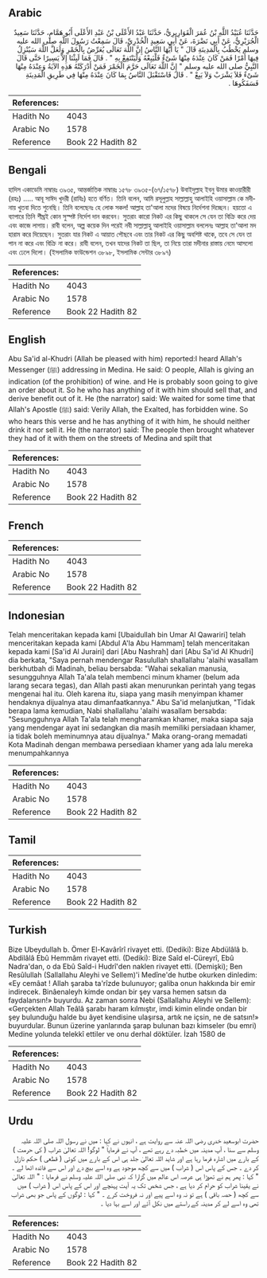 ## Arabic


<div dir="rtl" lang="ar" style={{fontSize:'larger',backgroundColor:'#f8f9fa',padding:20}}>
حَدَّثَنَا عُبَيْدُ اللَّهِ بْنُ عُمَرَ الْقَوَارِيرِيُّ، حَدَّثَنَا عَبْدُ الأَعْلَى بْنُ عَبْدِ الأَعْلَى أَبُو هَمَّامٍ، حَدَّثَنَا سَعِيدٌ الْجُرَيْرِيُّ، عَنْ أَبِي نَضْرَةَ، عَنْ أَبِي سَعِيدٍ الْخُدْرِيِّ، قَالَ سَمِعْتُ رَسُولَ اللَّهِ صلى الله عليه وسلم يَخْطُبُ بِالْمَدِينَةِ قَالَ ‏"‏ يَا أَيُّهَا النَّاسُ إِنَّ اللَّهَ تَعَالَى يُعَرِّضُ بِالْخَمْرِ وَلَعَلَّ اللَّهَ سَيُنْزِلُ فِيهَا أَمْرًا فَمَنْ كَانَ عِنْدَهُ مِنْهَا شَىْءٌ فَلْيَبِعْهُ وَلْيَنْتَفِعْ بِهِ ‏"‏ ‏.‏ قَالَ فَمَا لَبِثْنَا إِلاَّ يَسِيرًا حَتَّى قَالَ النَّبِيُّ صلى الله عليه وسلم ‏"‏ إِنَّ اللَّهَ تَعَالَى حَرَّمَ الْخَمْرَ فَمَنْ أَدْرَكَتْهُ هَذِهِ الآيَةُ وَعِنْدَهُ مِنْهَا شَىْءٌ فَلاَ يَشْرَبْ وَلاَ يَبِعْ ‏"‏ ‏.‏ قَالَ فَاسْتَقْبَلَ النَّاسُ بِمَا كَانَ عِنْدَهُ مِنْهَا فِي طَرِيقِ الْمَدِينَةِ فَسَفَكُوهَا ‏.‏
</div>
<div style={{backgroundColor:'#f8f9fa',padding:20, marginBottom: 10}}><table> <thead> <tr> <th>References:</th> <th></th> </tr> </thead> <tbody><tr><td>Hadith No</td><td>4043</td></tr><tr><td>Arabic No</td><td>1578</td></tr><tr><td>Reference</td><td>Book 22 Hadith 82</td></tr></tbody></table></div>

## Bengali


<div dir="ltr" lang="bn" style={{fontSize:'larger',backgroundColor:'#f8f9fa',padding:20}}>
হাদিস একাডেমি নাম্বারঃ ৩৯৩৫, আন্তর্জাতিক নাম্বারঃ ১৫৭৮ ৩৯৩৫-(৬৭/১৫৭৮) উবাইদুল্লাহ ইবনু উমার কাওয়ারীরী (রহঃ) ..... আবূ সাঈদ খুদরী (রাযিঃ) হতে বর্ণিত। তিনি বলেন, আমি রসূলুল্লাহ সাল্লাল্লাহু আলাইহি ওয়াসাল্লাম কে মদীনায় খুতবা দিতে শুনেছি। তিনি বলেছেনঃ হে লোক সকল! আল্লাহ তা'আলা মদের বিষয়ে নির্দেশনা দিচ্ছেন। হয়তো এ ব্যাপারে তিনি শীঘ্রই কোন সুস্পষ্ট নির্দেশ দান করবেন। সুতরাং কারো নিকট এর কিছু থাকলে সে যেন তা বিক্রি করে দেয় এবং কাজে লাগায়। রাবী বলেন, অল্প কয়েক দিন পরেই নবী সাল্লাল্লাহু আলাইহি ওয়াসাল্লাম বললেনঃ আল্লাহ তা'আলা মদ হারাম করে দিয়েছেন। সুতরাং যার নিকট এ আয়াত পৌছবে এবং তার নিকট এর কিছু অবশিষ্ট থাকে, তবে সে যেন তা পান না করে এবং বিক্রি না করে। রাবী বলেন, তখন যাদের নিকট তা ছিল, তা নিয়ে তারা মদীনার রাস্তায় নেমে আসলো এবং ঢেলে দিলো। (ইসলামিক ফাউন্ডেশন ৩৮৯৮, ইসলামিক সেন্টার ৩৮৯৭)
</div>
<div style={{backgroundColor:'#f8f9fa',padding:20, marginBottom: 10}}><table> <thead> <tr> <th>References:</th> <th></th> </tr> </thead> <tbody><tr><td>Hadith No</td><td>4043</td></tr><tr><td>Arabic No</td><td>1578</td></tr><tr><td>Reference</td><td>Book 22 Hadith 82</td></tr></tbody></table></div>

## English


<div dir="ltr" lang="en" style={{fontSize:'larger',backgroundColor:'#f8f9fa',padding:20}}>
Abu Sa'id al-Khudri (Allah be pleased with him) reported:I heard Allah's Messenger (ﷺ) addressing in Medina. He said: O people, Allah is giving an indication (of the prohibition) of wine. and He is probably soon going to give an order about it. So he who has anything of it with him should sell that, and derive benefit out of it. He (the narrator) said: We waited for some time that Allah's Apostle (ﷺ) said: Verily Allah, the Exalted, has forbidden wine. So who hears this verse and he has anything of it with him, he should neither drink it nor sell it. He (the narrator) said: The people then brought whatever they had of it with them on the streets of Medina and spilt that
</div>
<div style={{backgroundColor:'#f8f9fa',padding:20, marginBottom: 10}}><table> <thead> <tr> <th>References:</th> <th></th> </tr> </thead> <tbody><tr><td>Hadith No</td><td>4043</td></tr><tr><td>Arabic No</td><td>1578</td></tr><tr><td>Reference</td><td>Book 22 Hadith 82</td></tr></tbody></table></div>

## French


<div dir="ltr" lang="fr" style={{fontSize:'larger',backgroundColor:'#f8f9fa',padding:20}}>

</div>
<div style={{backgroundColor:'#f8f9fa',padding:20, marginBottom: 10}}><table> <thead> <tr> <th>References:</th> <th></th> </tr> </thead> <tbody><tr><td>Hadith No</td><td>4043</td></tr><tr><td>Arabic No</td><td>1578</td></tr><tr><td>Reference</td><td>Book 22 Hadith 82</td></tr></tbody></table></div>

## Indonesian


<div dir="ltr" lang="id" style={{fontSize:'larger',backgroundColor:'#f8f9fa',padding:20}}>
Telah menceritakan kepada kami [Ubaidullah bin Umar Al Qawariri] telah menceritakan kepada kami [Abdul A'la Abu Hammam] telah menceritakan kepada kami [Sa'id Al Jurairi] dari [Abu Nashrah] dari [Abu Sa'id Al Khudri] dia berkata, "Saya pernah mendengar Rasulullah shallallahu 'alaihi wasallam berkhutbah di Madinah, beliau bersabda: "Wahai sekalian manusia, sesungguhnya Allah Ta'ala telah membenci minum khamer (belum ada larang secara tegas), dan Allah pasti akan menurunkan perintah yang tegas mengenai hal itu. Oleh karena itu, siapa yang masih menyimpan khamer hendaknya dijualnya atau dimanfaatkannya." Abu Sa'id melanjutkan, "Tidak berapa lama kemudian, Nabi shallallahu 'alaihi wasallam bersabda: "Sesungguhnya Allah Ta'ala telah mengharamkan khamer, maka siapa saja yang mendengar ayat ini sedangkan dia masih memiliki persiadaan khamer, ia tidak boleh meminumnya atau dijualnya." Maka orang-orang memadati Kota Madinah dengan membawa persediaan khamer yang ada lalu mereka menumpahkannya
</div>
<div style={{backgroundColor:'#f8f9fa',padding:20, marginBottom: 10}}><table> <thead> <tr> <th>References:</th> <th></th> </tr> </thead> <tbody><tr><td>Hadith No</td><td>4043</td></tr><tr><td>Arabic No</td><td>1578</td></tr><tr><td>Reference</td><td>Book 22 Hadith 82</td></tr></tbody></table></div>

## Tamil


<div dir="ltr" lang="ta" style={{fontSize:'larger',backgroundColor:'#f8f9fa',padding:20}}>

</div>
<div style={{backgroundColor:'#f8f9fa',padding:20, marginBottom: 10}}><table> <thead> <tr> <th>References:</th> <th></th> </tr> </thead> <tbody><tr><td>Hadith No</td><td>4043</td></tr><tr><td>Arabic No</td><td>1578</td></tr><tr><td>Reference</td><td>Book 22 Hadith 82</td></tr></tbody></table></div>

## Turkish


<div dir="ltr" lang="tr" style={{fontSize:'larger',backgroundColor:'#f8f9fa',padding:20}}>
Bize Ubeydullah b. Ömer El-Kavârîrî rivayet etti. (Dediki): Bize Abdülâlâ b. Abdilâlâ Ebû Hemmâm rivayet etti. (Dediki): Bize Saîd el-Cüreyrî, Ebû Nadra'dan, o da Ebû Saîd-i Hudrî'den naklen rivayet etti. (Demişki); Ben Resûlullah (Sallallahu Aleyhi ve Sellem)'i Medîne'de hutbe okurken dinledim: «Ey cemâat ! Allah şaraba ta'rîzde bulunuyor; galiba onun hakkında bir emir indirecek. Binâenaleyh kimde ondan bir şey varsa hemen satsın da faydalansın!» buyurdu. Az zaman sonra Nebi (Sallallahu Aleyhi ve Sellem): «Gerçekten Allah Teâlâ şarabı haram kılmıştır, imdi kimin elinde ondan bir şey bulunduğu halde bu âyet kendisine ulaşırsa, artık ne içsin, ne de satsın!» buyurdular. Bunun üzerine yanlarında şarap bulunan bazı kimseler (bu emri) Medine yolunda telekkî ettiler ve onu derhal döktüler. İzah 1580 de
</div>
<div style={{backgroundColor:'#f8f9fa',padding:20, marginBottom: 10}}><table> <thead> <tr> <th>References:</th> <th></th> </tr> </thead> <tbody><tr><td>Hadith No</td><td>4043</td></tr><tr><td>Arabic No</td><td>1578</td></tr><tr><td>Reference</td><td>Book 22 Hadith 82</td></tr></tbody></table></div>

## Urdu


<div dir="rtl" lang="ur" style={{fontSize:'larger',backgroundColor:'#f8f9fa',padding:20}}>
حضرت ابوسعید خدری رضی اللہ عنہ سے روایت ہے ، انہوں نے کہا : میں نے رسول اللہ صلی اللہ علیہ وسلم سے سنا ، آپ مدینہ میں خطبہ دے رہے تھے ، آپ نے فرمایاؒ " لوگو! اللہ تعالیٰ شراب ( کی حرمت ) کے بارے میں اشارہ فرما رہا ہے اور شاید اللہ تعالیٰ جلد ہی اس کے بارے میں کوئی ( قطعی ) حکم نازل کر دے ۔ جس کے پاس اس ( شراب ) میں سے کچھ موجود ہے وہ اسے بیچ دے اور اس سے فائدہ اٹھا لے ۔ " کہا : پھر ہم نے تھوڑا ہی عرصہ اس عالم میں گزارا کہ نبی صلی اللہ علیہ وسلم نے فرمایا : " اللہ تعالیٰ نے یقینا شراب کو حرام کر دیا ہے ، جس شخص تک یہ آیت پہنچے اور اس کے پاس اس ( شراب ) میں سے کچھ ( حصہ باقی ) ہے تو نہ وہ اسے پیے اور نہ فروخت کرے ۔ " کہا : لوگوں کے پاس جو بھی شراب تھی وہ اسے لے کر مدینہ کے راستے میں نکل آئے اور اسے بہا دیا ۔
</div>
<div style={{backgroundColor:'#f8f9fa',padding:20, marginBottom: 10}}><table> <thead> <tr> <th>References:</th> <th></th> </tr> </thead> <tbody><tr><td>Hadith No</td><td>4043</td></tr><tr><td>Arabic No</td><td>1578</td></tr><tr><td>Reference</td><td>Book 22 Hadith 82</td></tr></tbody></table></div>